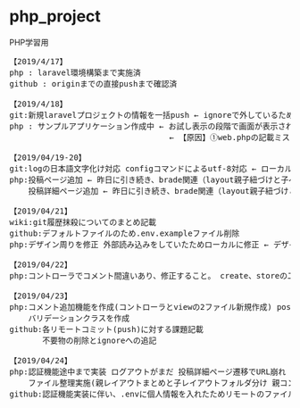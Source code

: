 # php_project
PHP学習用

<pre>
【2019/4/17】
php : laravel環境構築まで実施済
github : originまでの直接pushまで確認済

【2019/4/18】
git:新規laravelプロジェクトの情報を一括push ← ignoreで外しているため、.envなどpush出来ていないものがある（デフォルトでそうなっている）
php : サンプルアプリケーション作成中 ← お試し表示の段階で画面が表示されていない（解決）
                                  ← 【原因】①web.phpの記載ミス ②layout.blade.phpの配置場所誤りと継承記載ミス

【2019/04/19-20】
git:logの日本語文字化け対応 configコマンドによるutf-8対応 ← ローカルのみの対応 リモートブランチには未反映(てか、コミット非対称のようだ)
php:投稿ページ追加 ← 昨日に引き続き、brade関連（layout親子紐づけと子ページ追加）、コントローラ、ルーティングに関して追加実施
    投稿詳細ページ追加 ← 昨日に引き続き、brade関連（layout親子紐づけと子ページ追加）、コントローラ、ルーティングに関して追加実施

【2019/04/21】
wiki:git履歴抹殺についてのまとめ記載
github:デフォルトファイルのため.env.exampleファイル削除
php:デザイン周りを修正 外部読み込みをしていたためローカルに修正 ← デザイン修正を柔軟にするため

【2019/04/22】
php:コントローラでコメント間違いあり、修正すること。 create、storeの二つ

【2019/04/23】
php:コメント追加機能を作成(コントローラとviewの2ファイル新規作成) postコントローラ内のコメントを一部追記 ルーティング追記
    バリデーションクラスを作成
github:各リモートコミット(push)に対する課題記載
       不要物の削除とignoreへの追記

【2019/04/24】
php:認証機能途中まで実装 ログアウトがまだ 投稿詳細ページ遷移でURL崩れ
    ファイル整理実施(親レイアウトまとめと子レイアウトフォルダ分け 親コントローラと子コントローラフォルダ分け)
github:認証機能実装に伴い、.envに個人情報を入れたためリモートのファイル削除 ignoreに追加済み
</pre>

